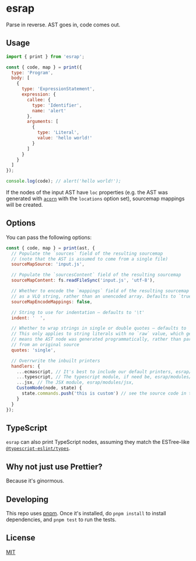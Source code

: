 # esrap

Parse in reverse. AST goes in, code comes out.

## Usage

```js
import { print } from 'esrap';

const { code, map } = print({
  type: 'Program',
  body: [
    {
      type: 'ExpressionStatement',
      expression: {
        callee: {
          type: 'Identifier',
          name: 'alert'
        },
        arguments: [
          {
            type: 'Literal',
            value: 'hello world!'
          }
        ]
      }
    }
  ]
});

console.log(code); // alert('hello world!');
```

If the nodes of the input AST have `loc` properties (e.g. the AST was generated with [`acorn`](https://github.com/acornjs/acorn/tree/master/acorn/#interface) with the `locations` option set), sourcemap mappings will be created.

## Options

You can pass the following options:

```js
const { code, map } = print(ast, {
  // Populate the `sources` field of the resulting sourcemap
  // (note that the AST is assumed to come from a single file)
  sourceMapSource: 'input.js',

  // Populate the `sourcesContent` field of the resulting sourcemap
  sourceMapContent: fs.readFileSync('input.js', 'utf-8'),

  // Whether to encode the `mappings` field of the resulting sourcemap
  // as a VLQ string, rather than an unencoded array. Defaults to `true`
  sourceMapEncodeMappings: false,

  // String to use for indentation — defaults to '\t'
  indent: '  ',

  // Whether to wrap strings in single or double quotes — defaults to 'single'.
  // This only applies to string literals with no `raw` value, which generally
  // means the AST node was generated programmatically, rather than parsed
  // from an original source
  quotes: 'single',

  // Overrwrite the inbuilt printers
  handlers: {
    ...ecmascript, // It's best to include our default printers, esrap/modules/ecmascript
    ...typescript, // The typescript module, if need be, esrap/modules/typescript,
    ...jsx, // The JSX module, esrap/modules/jsx,
    CustomNode(node, state) {
      state.commands.push('this is custom') // see the source code in the inbuilt modules for examples on how to make your own
    }
  }
});
```

## TypeScript

`esrap` can also print TypeScript nodes, assuming they match the ESTree-like [`@typescript-eslint/types`](https://www.npmjs.com/package/@typescript-eslint/types).

## Why not just use Prettier?

Because it's ginormous.

## Developing

This repo uses [pnpm](https://pnpm.io). Once it's installed, do `pnpm install` to install dependencies, and `pnpm test` to run the tests.

## License

[MIT](LICENSE)
